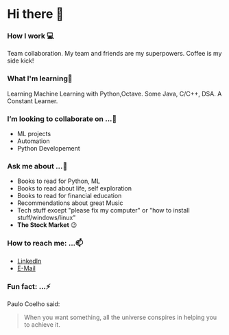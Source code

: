# Hi there 👋

### How I work 💻
Team collaboration. My team and friends are my superpowers. Coffee is my side kick!

### What I'm learning👨‍
Learning Machine Learning with Python,Octave. Some Java, C/C++, DSA. A Constant Learner.

### I’m looking to collaborate on ...👯
- ML projects
- Automation
- Python Developement

### Ask me about ...💬
- Books to read for Python, ML
- Books to read about life, self exploration
- Books to read for financial education
- Recommendations about great Music
- Tech stuff except "please fix my computer" or "how to install stuff/windows/linux"
- **The Stock Market** :wink:

### How to reach me: ...📫
- [LinkedIn](https://www.linkedin.com/in/piyushchandra357/)
- [E-Mail](piyush.chandra2013@gmail.com)

### Fun fact: ...⚡
Paulo Coelho said:

> When you want something, all the universe conspires in helping you to achieve it.
